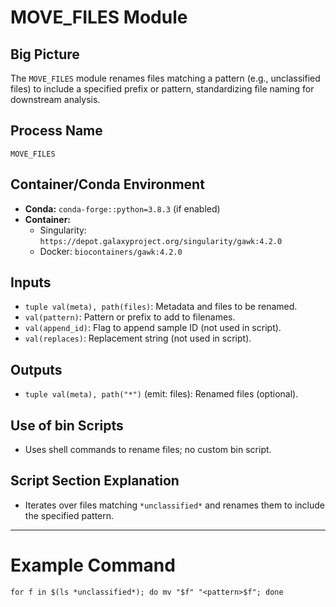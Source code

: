 # MOVE_FILES Module

## Big Picture
The `MOVE_FILES` module renames files matching a pattern (e.g., unclassified files) to include a specified prefix or pattern, standardizing file naming for downstream analysis.

## Process Name
`MOVE_FILES`

## Container/Conda Environment
- **Conda:** `conda-forge::python=3.8.3` (if enabled)
- **Container:**
  - Singularity: `https://depot.galaxyproject.org/singularity/gawk:4.2.0`
  - Docker: `biocontainers/gawk:4.2.0`

## Inputs
- `tuple val(meta), path(files)`: Metadata and files to be renamed.
- `val(pattern)`: Pattern or prefix to add to filenames.
- `val(append_id)`: Flag to append sample ID (not used in script).
- `val(replaces)`: Replacement string (not used in script).

## Outputs
- `tuple val(meta), path("*")` (emit: files): Renamed files (optional).

## Use of bin Scripts
- Uses shell commands to rename files; no custom bin script.

## Script Section Explanation
- Iterates over files matching `*unclassified*` and renames them to include the specified pattern.

---

# Example Command
```
for f in $(ls *unclassified*); do mv "$f" "<pattern>$f"; done
```
